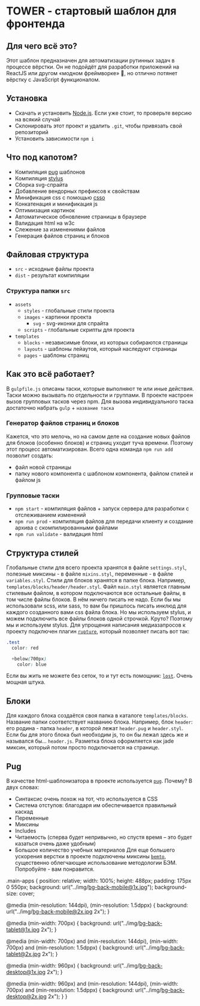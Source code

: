# TOWER - стартовый шаблон для фронтенда


## Для чего всё это?

Этот шаблон предназначен для автоматизации рутинных задач в процессе вёрстки. Он не подойдёт для разработки приложений на ReactJS или другом «модном фреймворке» 🤕, но отлично потянет вёрстку с JavaScript функционалом.

## Установка

- Скачать и установить [Node.js](https://nodejs.org/en/). Если уже стоит, то проверьте версию на всякий случай
- Склонировать этот проект и удалить `.git`, чтобы привязать свой репозиторий
- Установить зависимости `npm i`

## Что под капотом?

- Компиляция [pug](https://pugjs.org/api/getting-started.html) шаблонов
- Компиляция [stylus](http://stylus-lang.com/)
- Сборка svg-спрайта
- Добавление вендорных префиксов к свойствам
- Минификация css с помощью [csso](https://github.com/css/csso)
- Конкатенация и минификация js
- Оптимизация картинок
- Автоматическое обновление страницы в браузере
- Валидация html на w3c
- Слежение за изменениями файлов
- Генерация файлов страниц и блоков

## Файловая структура

- `src` - исходные файлы проекта
- `dist` - результат компиляции

### Структура папки `src`

- `assets`
  - `styles` - глобальные стили проекта
  - `images` - картинки проекта
    - `svg` - svg-иконки для спрайта
  - `scripts` - глобальные скрипты для проекта
- `templates`
  - `blocks` - независимые блоки, из которых собираются страницы
  - `layouts` - шаблоны лейаутов, который наследуют страницы
  - `pages` - шаблоны страниц

## Как это всё работает?

В `gulpfile.js` описаны таски, которые выполняют те или иные действия. Таски можно вызывать по отдельности и группами. В проекте настроен вызов групповых тасков через npm. Для вызова индивидуального таска достаточно набрать `gulp` + `название таска`

### Генератор файлов страниц и блоков
Кажется, что это мелочь, но на самом деле на создание новых файлов для блоков (особенно блоков) и страниц уходит туча времени. Поэтому этот процесс автоматизирован. Всего одна команда `npm run add` позволит создать:
- файл новой страницы
- папку нового компонента с шаблоном компонента, файлом стилей и файлом js

### Групповые таски

- `npm start` - компиляция файлов + запуск сервера для разработки с отслеживанием изменений
- `npm run prod` - компиляция файлов для передачи клиенту и создание архива с скомпилированными файлами
- `npm run validate` - валидация html

## Структура стилей

Глобальные стили для всего проекта хранятся в файле `settings.styl`, полезные миксины - в файле `mixins.styl`, переменные - в файле `variables.styl`. Стили для блоков хранятся в папке блока. Например, `templates/blocks/header/header.styl`. Файл `main.styl` является главным стилевым файлом, в котором подключаются все остальные файлы, в том числе файлы блоков. В нём ничего писать не надо. Если бы мы использовали scss, или sass, то вам бы пришлось писать инклюд для каждого созданного вами css файла блока. Но мы используем stylus, и можем подключить все файлы блоков одной строчкой. Круто? Поэтому мы и используем stylus.
Для упрощения написания медиазапросов к проекту подключен плагин [`rupture`](https://github.com/jescalan/rupture), который позволяет писать вот так:
```css
.test
  color: red

  +below(700px)
    color: blue
```

Если вы жить не можете без сеток, то и тут есть помощник: [`lost`](https://github.com/peterramsing/lost). Очень мощная штука.

## Блоки

Для каждого блока создаётся своя папка в каталоге `templates/blocks`. Название папки соответствует названию блока. Например, блок `header`: его родина - папка `header`, в которой лежат `header.pug` и `header.styl`. Если бы для этого блока был необходим js, то он бы лежал здесь же и назывался бы... `header.js`.
Разметка блока оформляется как jade миксин, который потом просто подключается на странице.

## Pug

В качестве html-шаблонизатора в проекте используется [`pug`](https://pugjs.org/api/getting-started.html). Почему? В двух словах:
- Синтаксис очень похож на тот, что используется в CSS
- Система отступов: благодаря им обеспечивается правильный каскад
- Переменные
- Миксины
- Includes
- Читаемость (сперва будет непривычно, но спустя время – это будет казаться очень даже удобным)
- Большое количество учебных материалов
Для еще большего ускорения верстки в проекте подключены миксины [`bemto`](https://github.com/kizu/bemto), существенно облегчающие использование методологии БЭМ. Попробуйте - вам понравится.

.main-apps {
  position: relative;
  width: 100%;
  height: 488px;
  padding: 175px 0 550px;
  background: url("../img/bg-back-mobile@1x.jpg");
  background-size: cover;

  @media (min-resolution: 144dpi), (min-resolution: 1.5dppx) {
    background: url("../img/bg-back-mobile@2x.jpg 2x");
  }

  @media (min-width: 700px) {
    background: url("../img/bg-back-tablet@1x.jpg 2x");
  }

  @media (min-width: 700px) and (min-resolution: 144dpi), (min-width: 700px) and (min-resolution: 1.5dppx) {
    background: url("../img/bg-back-tablet@2x.jpg 2x");
  }

  @media (min-width: 960px) {
    background: url("../img/bg-back-desktop@1x.jpg 2x");
  }

  @media (min-width: 960px) and (min-resolution: 144dpi), (min-width: 700px) and (min-resolution: 1.5dppx) {
    background: url("../img/bg-back-desktop@2x.jpg 2x");
  }
}
